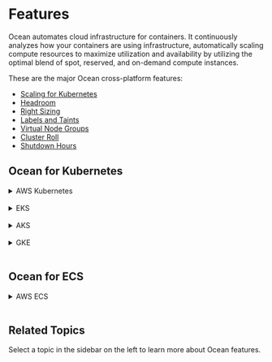 # Features

Ocean automates cloud infrastructure for containers. It continuously analyzes how your containers are using infrastructure, automatically scaling compute resources to maximize utilization and availability by utilizing the optimal blend of spot, reserved, and on-demand compute instances.

These are the major Ocean cross-platform features:

- [Scaling for Kubernetes](ocean/features/scaling-kubernetes)
- [Headroom](ocean/features/headroom)
- [Right Sizing](ocean/features/right-sizing)
- [Labels and Taints](ocean/features/labels-and-taints)
- [Virtual Node Groups](ocean/features/launch-specifications)
- [Cluster Roll](ocean/features/roll-gen)
- [Shutdown Hours](ocean/features/running-hours)

## Ocean for Kubernetes

<details>
  <summary markdown="span">AWS Kubernetes</summary>

These features are available for Ocean AWS Kubernetes:

*  [Elastic IP](ocean/features/elastic-ip)
*  [Distribute Nodes by vCPU](ocean/features/distribute-vcpu)
*  [Set up Extended Resource Support](ocean/tutorials/set-up-extended-resource-support)

</details><br>

<details>
  <summary markdown="span">EKS</summary>

These features are available for Ocean EKS:
  
*  [EKS AMI Auto Update](ocean/features/eks-auto-ami)
*  [Upgrade Kubernetes Version in an Ocean EKS Cluster](ocean/tutorials/upgrade-kubernetes-eks)

</details><br>
<details>
  <summary markdown="span">AKS</summary>

These features are available for Ocean AKS:

- [AKS Rolls](ocean/features/roll): Includes cluster, Virtual Node Group, and Node Pool rolls.
- [Log Integration with Azure Blob](ocean/features/log-integration-with-azure-blob)
- [Migrate Workload to Ocean for AKS](ocean/tutorials/migrate-workload-aks)
- [Import AKS Cluster with Availability Zone Zero](https://docs.spot.io/ocean/features/vngs/az-zero-feature)
- [Select VMs for an AKS Virtual Node Group](https://docs.spot.io/ocean/features/vm-selection-aks)

### AKS Notes:

- Ocean initiates actions in the Azure account. These actions are bound by the [Azure subscription limits and quotas](https://docs.microsoft.com/en-us/azure/azure-resource-manager/management/azure-subscription-service-limits) provided in the account.
- Ocean for AKS currently supports the import of Linux-based node pools only.

</details><br>

<details>
  <summary markdown="span">GKE</summary>

These features are  available for Ocean GKE:

*  [Auto Update Process for GKE](ocean/features/auto-update-process-gke)
*  [Create a Cluster for GKE Using Shared VPC](tutorials/create-cluster-gke-shared-vpc)
*  [Auto Update Process for GKE](https://docs.spot.io/ocean/features/auto-update-process-gke)
*  [Connect an Existing GKE Cluster](https://docs.spot.io/ocean/getting-started/gke)
*  [Set Maximum Scale Down % for VNG or Cluster via the Console](https://docs.spot.io/ocean/features/max-scale-down-vng-gke-ui)


</details><br>

## Ocean for ECS

<details>
  <summary markdown="span">AWS ECS</summary>

These features are available for Ocean AWS ECS:

*  [Scaling for ECS](ocean/features/scaling-ecs)
*  [Cost Analysis per ECS Service](ocean/features/cost-analysis)
*  [Migrate Elastigroups to Ocean (ECS)](ocean/tutorials/migrate-existing-egs-ecs)
*  [Connect a Fargate Service](elastigroup/tutorials/amazon-ecs/import-fargate-services-to-ecs-elastigroup)
*  

</details><br>

## Related Topics

Select a topic in the sidebar on the left to learn more about Ocean features.
